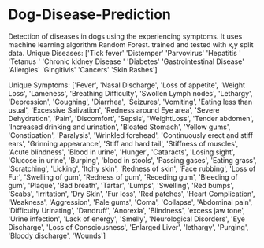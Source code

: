 # Dog-Disease-Prediction
Detection of diseases in dogs using the experiencing symptoms.
It uses machine learning algorithm Random Forest.
trained and tested with x,y split data.
Unique Diseases:
['Tick fever' 'Distemper' 'Parvovirus' 'Hepatitis ' 'Tetanus '
 'Chronic kidney Disease ' 'Diabetes' 'Gastrointestinal Disease'
 'Allergies' 'Gingitivis' 'Cancers' 'Skin Rashes']

Unique Symptoms:
['Fever', 'Nasal Discharge', 'Loss of appetite', 'Weight Loss', 'Lameness', 'Breathing Difficulty', 'Swollen Lymph nodes', 'Lethargy', 'Depression', 'Coughing', 'Diarrhea', 'Seizures', 'Vomiting', 'Eating less than usual', 'Excessive Salivation', 'Redness around Eye area', 'Severe Dehydration', 'Pain', 'Discomfort', 'Sepsis', 'WeightLoss', 'Tender abdomen', 'Increased drinking and urination', 'Bloated Stomach', 'Yellow gums', 'Constipation', 'Paralysis', 'Wrinkled forehead', 'Continuously erect and stiff ears', 'Grinning appearance', 'Stiff and hard tail', 'Stiffness of muscles', 'Acute blindness', 'Blood in urine', 'Hunger', 'Cataracts', 'Losing sight', 'Glucose in urine', 'Burping', 'blood in stools', 'Passing gases', 'Eating grass', 'Scratching', 'Licking', 'Itchy skin', 'Redness of skin', 'Face rubbing', 'Loss of Fur', 'Swelling of gum', 'Redness of gum', 'Receding gum', 'Bleeding of gum', 'Plaque', 'Bad breath', 'Tartar', 'Lumps', 'Swelling', 'Red bumps', 'Scabs', 'Irritation', 'Dry Skin', 'Fur loss', 'Red patches', 'Heart Complication', 'Weakness', 'Aggression', 'Pale gums', 'Coma', 'Collapse', 'Abdominal pain', 'Difficulty Urinating', 'Dandruff', 'Anorexia', 'Blindness', 'excess jaw tone', 'Urine infection', 'Lack of energy', 'Smelly', 'Neurological Disorders', 'Eye Discharge', 'Loss of Consciousness', 'Enlarged Liver', 'lethargy', 'Purging', 'Bloody discharge', 'Wounds']
